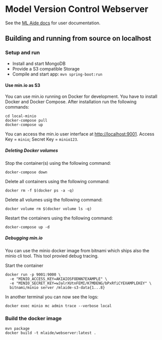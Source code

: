 # Model Version Control Webserver

See the [ML Aide docs](https://mlaide.github.io/docs/) for
user documentation.

## Building and running from source on localhost
### Setup and run
- Install and start MongoDB
- Provide a S3 compatible Storage
- Compile and start app: `mvn spring-boot:run`

#### Use min.io as S3
You can use min.io running on Docker for development. You have to install Docker and Docker Compose.
After installation run the following commands:
```
cd local-minio
docker-compose pull
docker-compose up
```

You can access the min.io user interface at [http://localhost:9001](http://localhost:9001).
Access Key = `minio`; Secret Key = `minio123`.

##### Deleting Docker volumes

Stop the container(s) using the following command:
```
docker-compose down
```
Delete all containers using the following command:
```
docker rm -f $(docker ps -a -q)
```
Delete all volumes usig the following command:
```
docker volume rm $(docker volume ls -q)
```
Restart the containers using the following command:
```
docker-compose up -d
```

##### Debugging min.io
You can use the minio docker image from bitnami which ships also the minio cli tool. This tool provied debug tracing.

Start the container
```
docker run -p 9001:9000 \
  -e "MINIO_ACCESS_KEY=AKIAIOSFODNN7EXAMPLE" \
  -e "MINIO_SECRET_KEY=wJalrXUtnFEMI/K7MDENG/bPxRfiCYEXAMPLEKEY" \
  bitnami/minio server /mlaide-s3-data{1...8}
```

In another terminal you can now see the logs:
```
docker exec minio mc admin trace --verbose local
```

### Build the docker image
```
mvn package
docker build -t mlaide/webserver:latest .
```